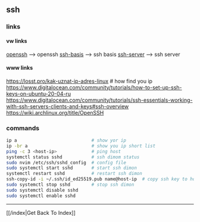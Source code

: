 ## ssh

### links
#### vw links
[openssh](openssh.md)  --> openssh
[ssh-basis](ssh-basis.md)  --> ssh basis
[ssh-server](ssh-server.md)  --> ssh server

#### www links
https://losst.pro/kak-uznat-ip-adres-linux  # how find you ip
https://www.digitalocean.com/community/tutorials/how-to-set-up-ssh-keys-on-ubuntu-20-04-ru
https://www.digitalocean.com/community/tutorials/ssh-essentials-working-with-ssh-servers-clients-and-keys#ssh-overview
https://wiki.archlinux.org/title/OpenSSH

### commands
```bash
ip a                            # show yor ip
ip -br a                        # show you ip short list
ping -c 3 <host-ip>             # ping host
systemctl status sshd           # ssh dimom status
sudo nvim /etc/ssh/sshd_config  # config file
sudo systemctl start sshd       # start ssh dimon
systemctl restart sshd          # restart ssh dimon
ssh-copy-id -i ~/.ssh/id_ed25519.pub name@host-ip  # copy ssh key to host
sudo systemctl stop sshd        # stop ssh dimon
sudo systemctl disable sshd
sudo systemctl enable sshd

```


---

[[/index|Get Back To Index]]

